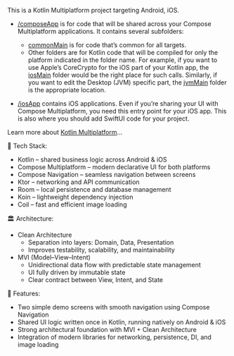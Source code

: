 This is a Kotlin Multiplatform project targeting Android, iOS.

* [/composeApp](./composeApp/src) is for code that will be shared across your Compose Multiplatform applications.
  It contains several subfolders:
  - [commonMain](./composeApp/src/commonMain/kotlin) is for code that’s common for all targets.
  - Other folders are for Kotlin code that will be compiled for only the platform indicated in the folder name.
    For example, if you want to use Apple’s CoreCrypto for the iOS part of your Kotlin app,
    the [iosMain](./composeApp/src/iosMain/kotlin) folder would be the right place for such calls.
    Similarly, if you want to edit the Desktop (JVM) specific part, the [jvmMain](./composeApp/src/jvmMain/kotlin)
    folder is the appropriate location.

* [/iosApp](./iosApp/iosApp) contains iOS applications. Even if you’re sharing your UI with Compose Multiplatform,
  you need this entry point for your iOS app. This is also where you should add SwiftUI code for your project.


Learn more about [Kotlin Multiplatform](https://www.jetbrains.com/help/kotlin-multiplatform-dev/get-started.html)…

🚀 Tech Stack:
- Kotlin – shared business logic across Android & iOS
- Compose Multiplatform – modern declarative UI for both platforms
- Compose Navigation – seamless navigation between screens
- Ktor – networking and API communication
- Room – local persistence and database management
- Koin – lightweight dependency injection
- Coil – fast and efficient image loading

🏛 Architecture:
- Clean Architecture
  - Separation into layers: Domain, Data, Presentation
  - Improves testability, scalability, and maintainability
- MVI (Model–View–Intent)
  - Unidirectional data flow with predictable state management
  - UI fully driven by immutable state
  - Clear contract between View, Intent, and State

📱 Features:

- Two simple demo screens with smooth navigation using Compose Navigation
- Shared UI logic written once in Kotlin, running natively on Android & iOS
- Strong architectural foundation with MVI + Clean Architecture
- Integration of modern libraries for networking, persistence, DI, and image loading